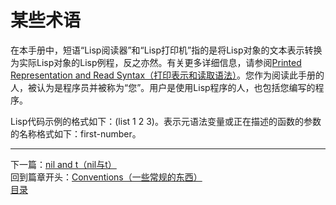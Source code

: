 # 某些术语
在本手册中，短语“Lisp阅读器”和“Lisp打印机”指的是将Lisp对象的文本表示转换为实际Lisp对象的Lisp例程，反之亦然。有关更多详细信息，请参阅[Printed Representation and Read Syntax（打印表示和读取语法）](https://github.com/tutict/emacs-lisp-reference-manual-zh_cn/blob/main/%E7%BF%BB%E8%AF%91/%E7%AC%AC%E4%BA%8C%E7%AB%A0Lisp_Data_Types/2.1-Printed_Representation_and_Read_Syntax%EF%BC%88%E6%89%93%E5%8D%B0%E8%A1%A8%E7%A4%BA%E5%92%8C%E8%AF%BB%E5%8F%96%E8%AF%AD%E6%B3%95%EF%BC%89.md)。您作为阅读此手册的人，被认为是程序员并被称为“您”。用户是使用Lisp程序的人，也包括您编写的程序。  

Lisp代码示例的格式如下：(list 1 2 3)。表示元语法变量或正在描述的函数的参数的名称格式如下：first-number。
****************************************************************
下一篇：[nil and t（nil与t）](./1.3.2-nil_and_t（nil与t）.md)  
回到篇章开头：[Conventions（一些常规的东西）](./1.3-Conventions（一些常规的东西）.md)  
[目录](../目录.md)

